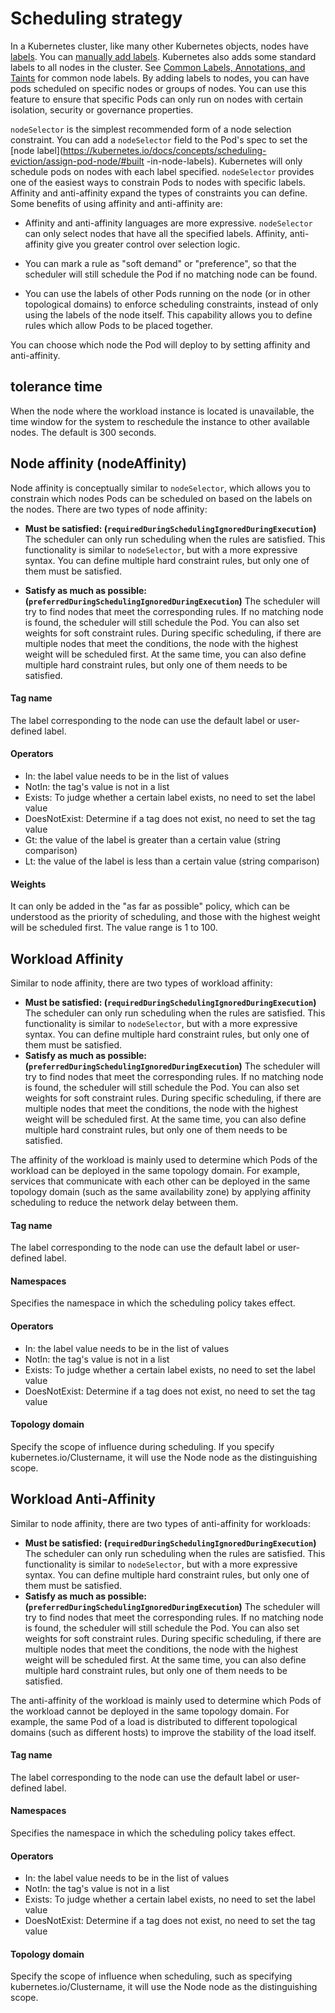 # Scheduling strategy

In a Kubernetes cluster, like many other Kubernetes objects, nodes have [labels](https://kubernetes.io/docs/concepts/overview/working-with-objects/labels/). You can [manually add labels](https://kubernetes.io/docs/tasks/configure-pod-container/assign-pods-nodes/#add-a-label-to-a-node). Kubernetes also adds some standard labels to all nodes in the cluster. See [Common Labels, Annotations, and Taints](https://kubernetes.io/docs/reference/labels-annotations-taints/) for common node labels. By adding labels to nodes, you can have pods scheduled on specific nodes or groups of nodes. You can use this feature to ensure that specific Pods can only run on nodes with certain isolation, security or governance properties.

`nodeSelector` is the simplest recommended form of a node selection constraint. You can add a `nodeSelector` field to the Pod's spec to set the [node label](https://kubernetes.io/docs/concepts/scheduling-eviction/assign-pod-node/#built -in-node-labels). Kubernetes will only schedule pods on nodes with each label specified. `nodeSelector` provides one of the easiest ways to constrain Pods to nodes with specific labels. Affinity and anti-affinity expand the types of constraints you can define. Some benefits of using affinity and anti-affinity are:

- Affinity and anti-affinity languages are more expressive. `nodeSelector` can only select nodes that have all the specified labels. Affinity, anti-affinity give you greater control over selection logic.

- You can mark a rule as "soft demand" or "preference", so that the scheduler will still schedule the Pod if no matching node can be found.

- You can use the labels of other Pods running on the node (or in other topological domains) to enforce scheduling constraints, instead of only using the labels of the node itself. This capability allows you to define rules which allow Pods to be placed together.

You can choose which node the Pod will deploy to by setting affinity and anti-affinity.

## tolerance time

When the node where the workload instance is located is unavailable, the time window for the system to reschedule the instance to other available nodes. The default is 300 seconds.

## Node affinity (nodeAffinity)

Node affinity is conceptually similar to `nodeSelector`, which allows you to constrain which nodes Pods can be scheduled on based on the labels on the nodes. There are two types of node affinity:

- **Must be satisfied: (`requiredDuringSchedulingIgnoredDuringExecution`)** The scheduler can only run scheduling when the rules are satisfied. This functionality is similar to `nodeSelector`, but with a more expressive syntax. You can define multiple hard constraint rules, but only one of them must be satisfied.

- **Satisfy as much as possible: (`preferredDuringSchedulingIgnoredDuringExecution`)** The scheduler will try to find nodes that meet the corresponding rules. If no matching node is found, the scheduler will still schedule the Pod. You can also set weights for soft constraint rules. During specific scheduling, if there are multiple nodes that meet the conditions, the node with the highest weight will be scheduled first. At the same time, you can also define multiple hard constraint rules, but only one of them needs to be satisfied.

#### Tag name

The label corresponding to the node can use the default label or user-defined label.

#### Operators

- In: the label value needs to be in the list of values
- NotIn: the tag's value is not in a list
- Exists: To judge whether a certain label exists, no need to set the label value
- DoesNotExist: Determine if a tag does not exist, no need to set the tag value
- Gt: the value of the label is greater than a certain value (string comparison)
- Lt: the value of the label is less than a certain value (string comparison)

#### Weights

It can only be added in the "as far as possible" policy, which can be understood as the priority of scheduling, and those with the highest weight will be scheduled first. The value range is 1 to 100.

## Workload Affinity

Similar to node affinity, there are two types of workload affinity:

- **Must be satisfied: (`requiredDuringSchedulingIgnoredDuringExecution`)** The scheduler can only run scheduling when the rules are satisfied. This functionality is similar to `nodeSelector`, but with a more expressive syntax. You can define multiple hard constraint rules, but only one of them must be satisfied.
- **Satisfy as much as possible: (`preferredDuringSchedulingIgnoredDuringExecution`)** The scheduler will try to find nodes that meet the corresponding rules. If no matching node is found, the scheduler will still schedule the Pod. You can also set weights for soft constraint rules. During specific scheduling, if there are multiple nodes that meet the conditions, the node with the highest weight will be scheduled first. At the same time, you can also define multiple hard constraint rules, but only one of them needs to be satisfied.

The affinity of the workload is mainly used to determine which Pods of the workload can be deployed in the same topology domain. For example, services that communicate with each other can be deployed in the same topology domain (such as the same availability zone) by applying affinity scheduling to reduce the network delay between them.

#### Tag name

The label corresponding to the node can use the default label or user-defined label.

#### Namespaces

Specifies the namespace in which the scheduling policy takes effect.

#### Operators

- In: the label value needs to be in the list of values
- NotIn: the tag's value is not in a list
- Exists: To judge whether a certain label exists, no need to set the label value
- DoesNotExist: Determine if a tag does not exist, no need to set the tag value

#### Topology domain

Specify the scope of influence during scheduling. If you specify kubernetes.io/Clustername, it will use the Node node as the distinguishing scope.

## Workload Anti-Affinity

Similar to node affinity, there are two types of anti-affinity for workloads:

- **Must be satisfied: (`requiredDuringSchedulingIgnoredDuringExecution`)** The scheduler can only run scheduling when the rules are satisfied. This functionality is similar to `nodeSelector`, but with a more expressive syntax. You can define multiple hard constraint rules, but only one of them must be satisfied.
- **Satisfy as much as possible: (`preferredDuringSchedulingIgnoredDuringExecution`)** The scheduler will try to find nodes that meet the corresponding rules. If no matching node is found, the scheduler will still schedule the Pod. You can also set weights for soft constraint rules. During specific scheduling, if there are multiple nodes that meet the conditions, the node with the highest weight will be scheduled first. At the same time, you can also define multiple hard constraint rules, but only one of them needs to be satisfied.

The anti-affinity of the workload is mainly used to determine which Pods of the workload cannot be deployed in the same topology domain. For example, the same Pod of a load is distributed to different topological domains (such as different hosts) to improve the stability of the load itself.

#### Tag name

The label corresponding to the node can use the default label or user-defined label.

#### Namespaces

Specifies the namespace in which the scheduling policy takes effect.

#### Operators

- In: the label value needs to be in the list of values
- NotIn: the tag's value is not in a list
- Exists: To judge whether a certain label exists, no need to set the label value
- DoesNotExist: Determine if a tag does not exist, no need to set the tag value

#### Topology domain

Specify the scope of influence when scheduling, such as specifying kubernetes.io/Clustername, it will use the Node node as the distinguishing scope.